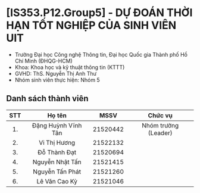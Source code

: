 # [IS353.P12.Group5] - DỰ ĐOÁN THỜI HẠN TỐT NGHIỆP CỦA SINH VIÊN UIT


* Trường Đại học Công nghệ Thông tin, Đại học Quốc gia Thành phố Hồ Chí Minh (ĐHQG-HCM)
* Khoa: Khoa học và kỹ thuật thông tin (KTTT)
* GVHD: ThS. Nguyễn Thị Anh Thư
* Nhóm sinh viên thực hiện: Nhóm 5

## Danh sách thành viên
|STT | Họ tên | MSSV| Chức vụ |
|:---:|:-------------:|:-----:|:-----:|
|1. 	| Đặng Huỳnh Vĩnh Tân | 21520442| Nhóm trưởng (Leader)|
|2. 	| Vi Thị Hương | 21522132
|3.   | Đỗ Thành Đạt		|	21520694
|4.   | Nguyễn Nhật Tấn | 21521415
|5.   | Nguyễn Tấn Phát   | 21521260
|6.   | Lê Văn Cao Kỳ   | 21521046
